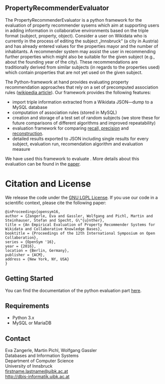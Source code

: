   
## PropertyRecommenderEvaluator
  
The PropertyRecommenderEvaluator is a python framework for the evaluation of property recommender sysems which aim at supporting users in adding information in collaborative environments based on the triple format (subject, property, object). Consider a user on Wikidata who is currently in the process of editing the subject „Innsbruck“ (a city in Austria) and has already entered values for the properties mayor and the number of inhabitants. A recommender system may assist the user in recommending further properties which might also be suitable for the given subject (e.g., about the founding year of the city). These recommendations are traditionally derived from similar subjects (in regards to the properties used) which contain properties that are not yet used on the given subject.
  
  The Python-framework at hand provides evaluating property recommendation approaches that rely on a set of precomputed association rules ([wikipedia article](https://en.wikipedia.org/wiki/Association_rule_learning)). Our framework provides the following features:
* import triple information extracted from a Wikidata JSON—dump to a MySQL database
* computation of association rules (stored in MySQL)
* creation and storage of a test set of random subjects (we store these for future comparisons of different algorithms and improved repeatability)
* evaluation framework for comparing [recall, precision](https://en.wikipedia.org/wiki/Precision_and_recall)  and [reconstruction]().
* detailed results exported to JSON including single results for every subject, evaluation run, recomendation algorithm and evaluation measure

We have used this framework to evaluate . More details about this evaluation can be found in the [paper](http://www.evazangerle.at/wp-content/papercite-data/pdf/opensym16.pdf).

# Citation and License
We release the code under the [GNU LGPL License](https://github.com/dbisibk/PropertyRecommenderEvaluator/blob/master/LICENSE.md). If you use our code in a scientific context, please cite the following paper:
```
@inProceedings{opensym16,
author = {Zangerle, Eva and Gassler, Wolfgang and Pichl, Martin and Steinhauser, Stefan and Specht, G\"{u}nther},
title = {An Empirical Evaluation of Property Recommender Systems for Wikidata and Collaborative Knowledge Bases},
booktitle = {Proceedings of the 12th International Symposium on Open Collaboration},
series = {OpenSym '16},
year = {2016},
location = {Berlin, Germany},
publisher = {ACM},
address = {New York, NY, USA}
}
```
## Getting Started 


You can find the documentation of the python evaluation part [here](http://dbisibk.github.io/PropertyRecommenderEvaluator/).


## Requirements
* Python 3.x
* MySQL or MariaDB

## Contact
Eva Zangerle, Martin Pichl, Wolfgang Gassler  
Databases and Information Systems  
Department of Computer Science  
University of Innsbruck  
firstname.lastname@uibk.ac.at  
http://dbis-informatik.uibk.ac.at  
